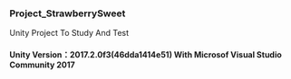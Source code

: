 ### Project_StrawberrySweet
Unity Project To Study And Test

#### Unity Version：2017.2.0f3(46dda1414e51) With Microsof Visual Studio Community 2017

